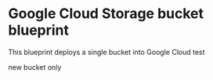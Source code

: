 # Google Cloud Storage bucket blueprint

This blueprint deploys a single bucket into Google Cloud test

new bucket only
